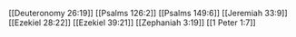 [[Deuteronomy 26:19]]
[[Psalms 126:2]]
[[Psalms 149:6]]
[[Jeremiah 33:9]]
[[Ezekiel 28:22]]
[[Ezekiel 39:21]]
[[Zephaniah 3:19]]
[[1 Peter 1:7]]
